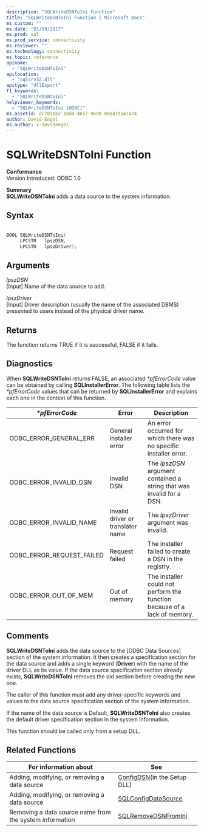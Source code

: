 ```yaml
---
description: "SQLWriteDSNToIni Function"
title: "SQLWriteDSNToIni Function | Microsoft Docs"
ms.custom: ""
ms.date: "01/19/2017"
ms.prod: sql
ms.prod_service: connectivity
ms.reviewer: ""
ms.technology: connectivity
ms.topic: reference
apiname: 
  - "SQLWriteDSNToIni"
apilocation: 
  - "sqlsrv32.dll"
apitype: "dllExport"
f1_keywords: 
  - "SQLWriteDSNToIni"
helpviewer_keywords: 
  - "SQLWriteDSNToIni [ODBC]"
ms.assetid: dc7018b2-18d4-4657-96d0-086479a47474
author: David-Engel
ms.author: v-davidengel
---
```

# SQLWriteDSNToIni Function
**Conformance**  
 Version Introduced: ODBC 1.0  
  
 **Summary**  
 **SQLWriteDSNToIni** adds a data source to the system information.  
  
## Syntax  
  
```cpp  
  
BOOL SQLWriteDSNToIni(  
     LPCSTR   lpszDSN,  
     LPCSTR   lpszDriver);  
```  
  
## Arguments  
 *lpszDSN*  
 [Input] Name of the data source to add.  
  
 *lpszDriver*  
 [Input] Driver description (usually the name of the associated DBMS) presented to users instead of the physical driver name.  
  
## Returns  
 The function returns TRUE if it is successful, FALSE if it fails.  
  
## Diagnostics  
 When **SQLWriteDSNToIni** returns FALSE, an associated *\*pfErrorCode* value can be obtained by calling **SQLInstallerError**. The following table lists the *\*pfErrorCode* values that can be returned by **SQLInstallerError** and explains each one in the context of this function.  
  
|*\*pfErrorCode*|Error|Description|  
|---------------------|-----------|-----------------|  
|ODBC_ERROR_GENERAL_ERR|General installer error|An error occurred for which there was no specific installer error.|  
|ODBC_ERROR_INVALID_DSN|Invalid DSN|The *lpszDSN* argument contained a string that was invalid for a DSN.|  
|ODBC_ERROR_INVALID_NAME|Invalid driver or translator name|The *lpszDriver* argument was invalid.|  
|ODBC_ERROR_REQUEST_FAILED|Request failed|The installer failed to create a DSN in the registry.|  
|ODBC_ERROR_OUT_OF_MEM|Out of memory|The installer could not perform the function because of a lack of memory.|  
  
## Comments  
 **SQLWriteDSNToIni** adds the data source to the [ODBC Data Sources] section of the system information. It then creates a specification section for the data source and adds a single keyword (**Driver**) with the name of the driver DLL as its value. If the data source specification section already exists, **SQLWriteDSNToIni** removes the old section before creating the new one.  
  
 The caller of this function must add any driver-specific keywords and values to the data source specification section of the system information.  
  
 If the name of the data source is Default, **SQLWriteDSNToIni** also creates the default driver specification section in the system information.  
  
 This function should be called only from a setup DLL.  
  
## Related Functions  
  
|For information about|See|  
|---------------------------|---------|  
|Adding, modifying, or removing a data source|[ConfigDSN](../../../odbc/reference/syntax/configdsn-function.md)(in the Setup DLL)|  
|Adding, modifying, or removing a data source|[SQLConfigDataSource](../../../odbc/reference/syntax/sqlconfigdatasource-function.md)|  
|Removing a data source name from the system information|[SQLRemoveDSNFromIni](../../../odbc/reference/syntax/sqlremovedsnfromini-function.md)|
